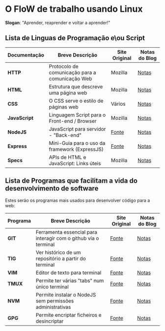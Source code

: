 # O FloW de trabalho usando Linux

<b>Slogan</b>: "Aprender, reaprender e voltar a aprender!"

## Lista de Linguas de Programação e\ou Script

| Documentação      | Breve Descrição                                 | Site Original                  | Notas do Blog                |
| ----------------- | ----------------------------------------------- | ------------------------------ | ---------------------------- |
| <b>HTTP</b>       | Protocolo de comunicação para a comunicação Web | Mozilla                        | [Notas](./web/http.md)       |
| <b>HTML</b>       | Estrutura que descreve uma página web           | Mozilla                        | [Notas](./web/html.md)       |
| <b>CSS</b>        | O CSS serve o estilo de páginas web             | Vários                         | [Notas](./web/css.md)        |
| <b>JavaScript</b> | Linguagem Script para o Front-end / Browser     | Mozilla                        | [Notas](./web/javascript.md) |
| <b>NodeJS</b>     | JavaScript para servidor - "Back-end"           | [Fonte](https://nodejs.org)    | [Notas](./web/nodejs.md)     |
| <b>Express</b>    | Mini-Guia para o uso da framework (ExpressJS)   | [Fonte](https://expressjs.org) | [Notas](./web/express.md)    |
| <b>Specs</b>      | APIs de HTML e JavaScript: Links úteis          | Mozilla                        | [Notas](./web/apis.md)       |

## Lista de Programas que facilitam a vida do desenvolvimento de software

Estes serão os programas mais usados para desenvolver código para a web:

| Programa    | Breve Descrição                                                 | Site Original                         | Notas do Blog            |
| ----------- | --------------------------------------------------------------- | ------------------------------------- | ------------------------ |
| <b>GIT</b>  | Ferramenta essencial para interagir com o github via o terminal | [Fonte](https://www.git-scm.com/)     | [Notas](./linux/git.md)  |
| <b>TIG</b>  | Ver histórico de um repositório a partir do terminal            | [Fonte](https://github.com/jonas/tig) | [Notas](./linux/tig.md)  |
| <b>VIM</b>  | Editor de texto para terminal                                   | [Fonte](https://www.vim.org)          | [Notas](./linux/vim.md)  |
| <b>TMUX</b> | Permite ter várias "tabs" num único terminal                    | [Fonte](https://github.com/tmux/tmux) | [Notas](./linux/tmux.md) |
| <b>NVM</b>  | Permite instalar o NodeJS sem permissões administrativas        | [Fonte](https://npmjs.com)            | [Notas](./linux/nvm.md)  |
| <b>GPG</b>  | Permite encriptar ficheiros e desincriptar                      | [Fonte](https://gnupg.org)            | [Notas](./linux/gpg.md)  |
